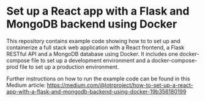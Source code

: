 # Set up a React app with a Flask and MongoDB backend using Docker

This repository contains example code showing how to to set up and containerize a full stack web application with a React frontend, a Flask RESTful API and a MongoDB database using Docker. It includes one docker-compose file to set up a development environment and a docker-compose-prod file to set up a production environment.

Further instructions on how to run the example code can be found in this Medium article: https://medium.com/@lotrproject/how-to-set-up-a-react-app-with-a-flask-and-mongodb-backend-using-docker-19b356180199
